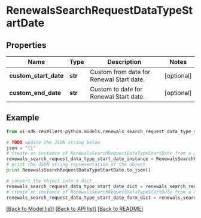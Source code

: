 # RenewalsSearchRequestDataTypeStartDate


## Properties

Name | Type | Description | Notes
------------ | ------------- | ------------- | -------------
**custom_start_date** | **str** | Custom from date for Renewal Start date. | [optional] 
**custom_end_date** | **str** | Custom to date for Renewal Start date. | [optional] 

## Example

```python
from xi-sdk-resellers-python.models.renewals_search_request_data_type_start_date import RenewalsSearchRequestDataTypeStartDate

# TODO update the JSON string below
json = "{}"
# create an instance of RenewalsSearchRequestDataTypeStartDate from a JSON string
renewals_search_request_data_type_start_date_instance = RenewalsSearchRequestDataTypeStartDate.from_json(json)
# print the JSON string representation of the object
print RenewalsSearchRequestDataTypeStartDate.to_json()

# convert the object into a dict
renewals_search_request_data_type_start_date_dict = renewals_search_request_data_type_start_date_instance.to_dict()
# create an instance of RenewalsSearchRequestDataTypeStartDate from a dict
renewals_search_request_data_type_start_date_form_dict = renewals_search_request_data_type_start_date.from_dict(renewals_search_request_data_type_start_date_dict)
```
[[Back to Model list]](../README.md#documentation-for-models) [[Back to API list]](../README.md#documentation-for-api-endpoints) [[Back to README]](../README.md)


